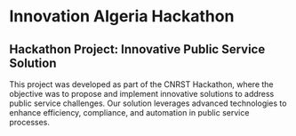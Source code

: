 # Innovation Algeria Hackathon

## Hackathon Project: Innovative Public Service Solution 
This project was developed as part of the CNRST Hackathon, where the objective was to propose and implement innovative solutions to address public service challenges. Our solution leverages advanced technologies to enhance efficiency, compliance, and automation in public service processes.
